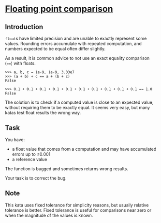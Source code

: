# [Floating point comparison](https://www.codewars.com/kata/floating-point-comparison "https://www.codewars.com/kata/5f9f43328a6bff002fa29eb8")

## Introduction

`float`s have limited precision and are unable to exactly represent some values. Rounding errors accumulate with repeated computation, and
numbers expected to be equal often differ slightly.

As a result, it is common advice to not use an exact equality comparison (`==`) with floats.

```
>>> a, b, c = 1e-9, 1e-9, 3.33e7
>>> (a + b) + c == a + (b + c)
False

>>> 0.1 + 0.1 + 0.1 + 0.1 + 0.1 + 0.1 + 0.1 + 0.1 + 0.1 + 0.1 == 1.0
False
```

The solution is to check if a computed value is close to an expected value, without requiring them to be exactly equal. It seems very easy,
but many katas test float results the wrong way.

## Task

You have:

- a float value that comes from a computation and may have accumulated errors up to ±0.001
- a reference value

The function is bugged and sometimes returns wrong results.

Your task is to correct the bug.

## Note

This kata uses fixed tolerance for simplicity reasons, but usually relative tolerance is better. Fixed tolerance is useful for comparisons
near zero or when the magnitude of the values is known.